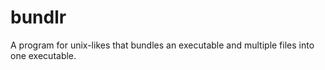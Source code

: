 # bundlr
A program for unix-likes that bundles an executable and multiple files into one executable.
